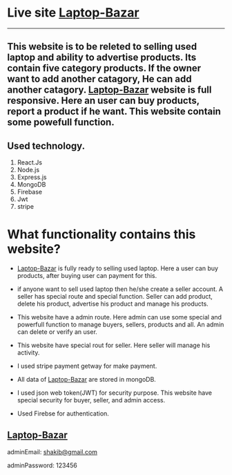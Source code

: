 # Live site [Laptop-Bazar](https://laptop-bazar-a7f17.web.app/)
--- 
## This website is to be releted to selling used laptop and ability to advertise products. Its contain five category products. If the owner want to add another catagory, He can add another catagory. [Laptop-Bazar](https://laptop-bazar-a7f17.web.app/) website is full responsive. Here an user can buy products, report a product if he want. This website contain some powefull function. 

## Used technology.
1. React.Js
2. Node.js
3. Express.js
4. MongoDB
5. Firebase
6. Jwt
7. stripe
 
# What functionality contains this website?
* [Laptop-Bazar](https://laptop-bazar-a7f17.web.app/) is fully ready to selling used laptop. Here a user can buy products, after buying user can payment for this.

* if anyone want to sell used laptop then he/she create a seller account. A seller has special route and special function. Seller can add product, delete his product, advertise his product and manage his products.

* This website have a admin route. Here admin can use some special and powerfull function to manage buyers, sellers, products and all. An admin can delete or verify an user. 

* This website have special rout for seller. Here seller will manage his activity.

* I used stripe payment getway for make payment. 

* All data of [Laptop-Bazar](https://laptop-bazar-a7f17.web.app/) are stored in mongoDB. 

* I used json web token(JWT) for security purpose. This website have special security for buyer, seller, and admin access.

* Used Firebse for authentication.

## [Laptop-Bazar](https://laptop-bazar-a7f17.web.app/)


adminEmail: <shakib@gmail.com>

adminPassword: 123456
